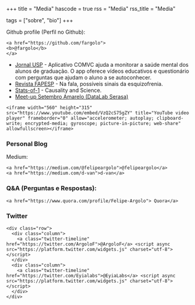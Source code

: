 +++
title = "Media"
hascode = true
rss = "Media"
rss_title = "Media"

tags = ["sobre", "bio"]
+++


Github profile (Perfil no Github):  
~~~
<a href="https://github.com/fargolo">
<b>@fargolo</b>
</a>
~~~ 


* [Jornal USP](https://jornal.usp.br/institucional/aplicativo-comvc-ajuda-a-monitorar-a-saude-mental-dos-alunos-de-graduacao/) - 
Aplicativo COMVC ajuda a monitorar a saúde mental dos alunos de graduação. O app oferece vídeos educativos e questionário com perguntas que ajudam o aluno a se autoconhecer.  
* [Revista FAPESP](https://revistapesquisa.fapesp.br/na-fala-possiveis-sinais-da-esquizofrenia/) -  Na fala, possíveis sinais da esquizofrenia.  
* [Stats-of-1](https://statsof1.org/causality-and-science/) - Causality and Science.  
* [Meet-up Setembro Amarelo (DataLab Serasa)](https://www.youtube.com/watch?v=VzQ2cS75gZY&list=PL0BvB19qtjrLm1-Kjk9kmrvT_CC_wMDMH)

~~~  
<iframe width="560" height="315" src="https://www.youtube.com/embed/VzQ2cS75gZY" title="YouTube video player" frameborder="0" allow="accelerometer; autoplay; clipboard-write; encrypted-media; gyroscope; picture-in-picture; web-share" allowfullscreen></iframe>
~~~  


### Personal Blog  
Medium:    
~~~
<a href="https://medium.com/@felipeargolo">@felipeargolo</a>
<a href="https://medium.com/d-van">d-van</a>
~~~

### Q&A (Perguntas e Respostas):  
~~~
<a href="https://www.quora.com/profile/Felipe-Argolo"> Quora</a>
~~~

### Twitter  
~~~  
<div class="row">
  <div class="column">
	<a class="twitter-timeline" href="https://twitter.com/ArgoloF">@ArgoloF</a> <script async src="https://platform.twitter.com/widgets.js" charset="utf-8"></script>
  </div>
  <div class="column">
	<a class="twitter-timeline" href="https://twitter.com/Eyialabs">@EyiaLabs</a> <script async src="https://platform.twitter.com/widgets.js" charset="utf-8"></script>   
  </div>
</div> 

~~~   
